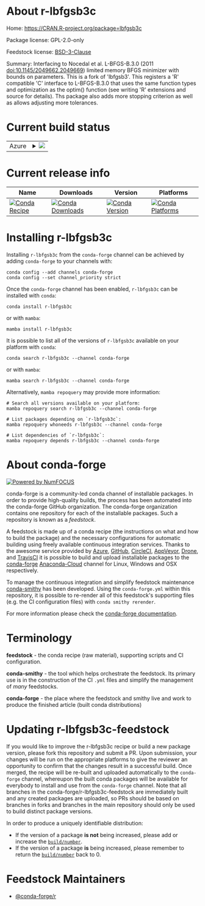 About r-lbfgsb3c
================

Home: https://CRAN.R-project.org/package=lbfgsb3c

Package license: GPL-2.0-only

Feedstock license: [BSD-3-Clause](https://github.com/conda-forge/r-lbfgsb3c-feedstock/blob/main/LICENSE.txt)

Summary: Interfacing to Nocedal et al. L-BFGS-B.3.0 (2011 <doi:10.1145/2049662.2049669>) limited memory BFGS minimizer with bounds on parameters. This is a fork of 'lbfgsb3'.  This registers a 'R' compatible 'C' interface to L-BFGS-B.3.0 that uses the same function types and optimization as the optim() function (see writing 'R' extensions and source for details).  Ths package also adds more stopping criterion as well as allows adjusting more tolerances.

Current build status
====================


<table>
    
  <tr>
    <td>Azure</td>
    <td>
      <details>
        <summary>
          <a href="https://dev.azure.com/conda-forge/feedstock-builds/_build/latest?definitionId=8843&branchName=main">
            <img src="https://dev.azure.com/conda-forge/feedstock-builds/_apis/build/status/r-lbfgsb3c-feedstock?branchName=main">
          </a>
        </summary>
        <table>
          <thead><tr><th>Variant</th><th>Status</th></tr></thead>
          <tbody><tr>
              <td>linux_64_r_base4.1</td>
              <td>
                <a href="https://dev.azure.com/conda-forge/feedstock-builds/_build/latest?definitionId=8843&branchName=main">
                  <img src="https://dev.azure.com/conda-forge/feedstock-builds/_apis/build/status/r-lbfgsb3c-feedstock?branchName=main&jobName=linux&configuration=linux_64_r_base4.1" alt="variant">
                </a>
              </td>
            </tr><tr>
              <td>linux_64_r_base4.2</td>
              <td>
                <a href="https://dev.azure.com/conda-forge/feedstock-builds/_build/latest?definitionId=8843&branchName=main">
                  <img src="https://dev.azure.com/conda-forge/feedstock-builds/_apis/build/status/r-lbfgsb3c-feedstock?branchName=main&jobName=linux&configuration=linux_64_r_base4.2" alt="variant">
                </a>
              </td>
            </tr><tr>
              <td>osx_64_r_base4.1</td>
              <td>
                <a href="https://dev.azure.com/conda-forge/feedstock-builds/_build/latest?definitionId=8843&branchName=main">
                  <img src="https://dev.azure.com/conda-forge/feedstock-builds/_apis/build/status/r-lbfgsb3c-feedstock?branchName=main&jobName=osx&configuration=osx_64_r_base4.1" alt="variant">
                </a>
              </td>
            </tr><tr>
              <td>osx_64_r_base4.2</td>
              <td>
                <a href="https://dev.azure.com/conda-forge/feedstock-builds/_build/latest?definitionId=8843&branchName=main">
                  <img src="https://dev.azure.com/conda-forge/feedstock-builds/_apis/build/status/r-lbfgsb3c-feedstock?branchName=main&jobName=osx&configuration=osx_64_r_base4.2" alt="variant">
                </a>
              </td>
            </tr><tr>
              <td>win_64</td>
              <td>
                <a href="https://dev.azure.com/conda-forge/feedstock-builds/_build/latest?definitionId=8843&branchName=main">
                  <img src="https://dev.azure.com/conda-forge/feedstock-builds/_apis/build/status/r-lbfgsb3c-feedstock?branchName=main&jobName=win&configuration=win_64_" alt="variant">
                </a>
              </td>
            </tr>
          </tbody>
        </table>
      </details>
    </td>
  </tr>
</table>

Current release info
====================

| Name | Downloads | Version | Platforms |
| --- | --- | --- | --- |
| [![Conda Recipe](https://img.shields.io/badge/recipe-r--lbfgsb3c-green.svg)](https://anaconda.org/conda-forge/r-lbfgsb3c) | [![Conda Downloads](https://img.shields.io/conda/dn/conda-forge/r-lbfgsb3c.svg)](https://anaconda.org/conda-forge/r-lbfgsb3c) | [![Conda Version](https://img.shields.io/conda/vn/conda-forge/r-lbfgsb3c.svg)](https://anaconda.org/conda-forge/r-lbfgsb3c) | [![Conda Platforms](https://img.shields.io/conda/pn/conda-forge/r-lbfgsb3c.svg)](https://anaconda.org/conda-forge/r-lbfgsb3c) |

Installing r-lbfgsb3c
=====================

Installing `r-lbfgsb3c` from the `conda-forge` channel can be achieved by adding `conda-forge` to your channels with:

```
conda config --add channels conda-forge
conda config --set channel_priority strict
```

Once the `conda-forge` channel has been enabled, `r-lbfgsb3c` can be installed with `conda`:

```
conda install r-lbfgsb3c
```

or with `mamba`:

```
mamba install r-lbfgsb3c
```

It is possible to list all of the versions of `r-lbfgsb3c` available on your platform with `conda`:

```
conda search r-lbfgsb3c --channel conda-forge
```

or with `mamba`:

```
mamba search r-lbfgsb3c --channel conda-forge
```

Alternatively, `mamba repoquery` may provide more information:

```
# Search all versions available on your platform:
mamba repoquery search r-lbfgsb3c --channel conda-forge

# List packages depending on `r-lbfgsb3c`:
mamba repoquery whoneeds r-lbfgsb3c --channel conda-forge

# List dependencies of `r-lbfgsb3c`:
mamba repoquery depends r-lbfgsb3c --channel conda-forge
```


About conda-forge
=================

[![Powered by
NumFOCUS](https://img.shields.io/badge/powered%20by-NumFOCUS-orange.svg?style=flat&colorA=E1523D&colorB=007D8A)](https://numfocus.org)

conda-forge is a community-led conda channel of installable packages.
In order to provide high-quality builds, the process has been automated into the
conda-forge GitHub organization. The conda-forge organization contains one repository
for each of the installable packages. Such a repository is known as a *feedstock*.

A feedstock is made up of a conda recipe (the instructions on what and how to build
the package) and the necessary configurations for automatic building using freely
available continuous integration services. Thanks to the awesome service provided by
[Azure](https://azure.microsoft.com/en-us/services/devops/), [GitHub](https://github.com/),
[CircleCI](https://circleci.com/), [AppVeyor](https://www.appveyor.com/),
[Drone](https://cloud.drone.io/welcome), and [TravisCI](https://travis-ci.com/)
it is possible to build and upload installable packages to the
[conda-forge](https://anaconda.org/conda-forge) [Anaconda-Cloud](https://anaconda.org/)
channel for Linux, Windows and OSX respectively.

To manage the continuous integration and simplify feedstock maintenance
[conda-smithy](https://github.com/conda-forge/conda-smithy) has been developed.
Using the ``conda-forge.yml`` within this repository, it is possible to re-render all of
this feedstock's supporting files (e.g. the CI configuration files) with ``conda smithy rerender``.

For more information please check the [conda-forge documentation](https://conda-forge.org/docs/).

Terminology
===========

**feedstock** - the conda recipe (raw material), supporting scripts and CI configuration.

**conda-smithy** - the tool which helps orchestrate the feedstock.
                   Its primary use is in the construction of the CI ``.yml`` files
                   and simplify the management of *many* feedstocks.

**conda-forge** - the place where the feedstock and smithy live and work to
                  produce the finished article (built conda distributions)


Updating r-lbfgsb3c-feedstock
=============================

If you would like to improve the r-lbfgsb3c recipe or build a new
package version, please fork this repository and submit a PR. Upon submission,
your changes will be run on the appropriate platforms to give the reviewer an
opportunity to confirm that the changes result in a successful build. Once
merged, the recipe will be re-built and uploaded automatically to the
`conda-forge` channel, whereupon the built conda packages will be available for
everybody to install and use from the `conda-forge` channel.
Note that all branches in the conda-forge/r-lbfgsb3c-feedstock are
immediately built and any created packages are uploaded, so PRs should be based
on branches in forks and branches in the main repository should only be used to
build distinct package versions.

In order to produce a uniquely identifiable distribution:
 * If the version of a package **is not** being increased, please add or increase
   the [``build/number``](https://docs.conda.io/projects/conda-build/en/latest/resources/define-metadata.html#build-number-and-string).
 * If the version of a package **is** being increased, please remember to return
   the [``build/number``](https://docs.conda.io/projects/conda-build/en/latest/resources/define-metadata.html#build-number-and-string)
   back to 0.

Feedstock Maintainers
=====================

* [@conda-forge/r](https://github.com/conda-forge/r/)

